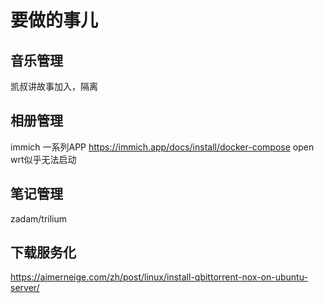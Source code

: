 # 要做的事儿

## 音乐管理

凯叔讲故事加入，隔离

## 相册管理 
immich
一系列APP
https://immich.app/docs/install/docker-compose
open wrt似乎无法启动

## 笔记管理
zadam/trilium

## 下载服务化
https://aimerneige.com/zh/post/linux/install-qbittorrent-nox-on-ubuntu-server/